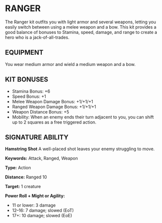# RANGER

The Ranger kit outfits you with light armor and several weapons, letting you easily switch between using a melee weapon and a bow. This kit provides a good balance of bonuses to Stamina, speed, damage, and range to create a hero who is a jack-of-all-trades.

## EQUIPMENT

You wear medium armor and wield a medium weapon and a bow.

## KIT BONUSES

-   Stamina Bonus: +6
-   Speed Bonus: +1
-   Melee Weapon Damage Bonus: +1/+1/+1
-   Ranged Weapon Damage Bonus: +1/+1/+1
-   Weapon Distance Bonus: +5
-   Mobility: When an enemy ends their turn adjacent to you, you can shift up to 2 squares as a free triggered action.

## SIGNATURE ABILITY

**Hamstring Shot** A well-placed shot leaves your enemy struggling to move.

**Keywords:** Attack, Ranged, Weapon

**Type:** Action

**Distance:** Ranged 10

**Target:** 1 creature

**Power Roll + Might or Agility:**

-   11 or lower: 3 damage
-   12–16: 7 damage; slowed (EoT)
-   17+: 10 damage; slowed (EoE)
